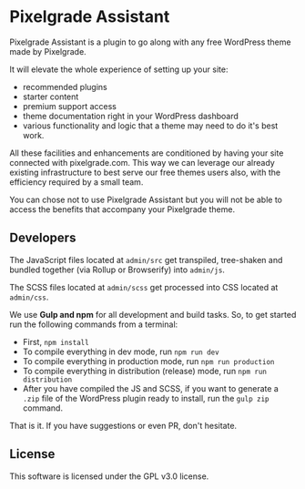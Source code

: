# Pixelgrade Assistant

Pixelgrade Assistant is a plugin to go along with any free WordPress theme made by Pixelgrade.

It will elevate the whole experience of setting up your site:
* recommended plugins
* starter content
* premium support access
* theme documentation right in your WordPress dashboard
* various functionality and logic that a theme may need to do it's best work.

All these facilities and enhancements are conditioned by having your site connected with pixelgrade.com. This way we can leverage our already existing infrastructure to best serve our free themes users also, with the efficiency required by a small team.

You can chose not to use Pixelgrade Assistant but you will not be able to access the benefits that accompany your Pixelgrade theme.

## Developers

The JavaScript files located at `admin/src` get transpiled, tree-shaken and bundled together (via Rollup or Browserify) into `admin/js`. 

The SCSS files located at `admin/scss` get processed into CSS located at `admin/css`.

We use **Gulp and npm** for all development and build tasks. So, to get started run the following commands from a terminal:

* First, `npm install`
* To compile everything in dev mode, run `npm run dev`
* To compile everything in production mode, run `npm run production`
* To compile everything in distribution (release) mode, run `npm run distribution`
* After you have compiled the JS and SCSS, if you want to generate a `.zip` file of the WordPress plugin ready to install, run the `gulp zip` command.

That is it. If you have suggestions or even PR, don't hesitate.

## License

This software is licensed under the GPL v3.0 license.
